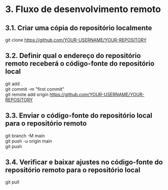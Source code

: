 # 3. Fluxo de desenvolvimento remoto


## 3.1. Criar uma cópia do repositório localmente
git clone https://github.com/YOUR-USERNAME/YOUR-REPOSITORY

## 3.2. Definir qual o endereço do repositório remoto receberá o código-fonte do repositório local
git add .\
git commit -m "first commit"\
git remote add origin https://github.com/YOUR-USERNAME/YOUR-REPOSITORY 

## 3.3. Enviar o código-fonte do repositório local para o repositório remoto
git branch -M main\
git push -u origin main\
git push 

## 3.4. Verificar e baixar ajustes no código-fonte do repositório remoto para o repositório local
git pull

